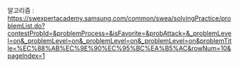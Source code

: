 알고리즘 : https://swexpertacademy.samsung.com/common/swea/solvingPractice/problemList.do?contestProbId=&problemProcess=&isFavorite=&probAttack=&_problemLevel=on&_problemLevel=on&_problemLevel=on&_problemLevel=on&problemTitle=%EC%88%AB%EC%9E%90%EC%95%BC%EA%B5%AC&rowNum=10&pageIndex=1
 
 
